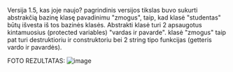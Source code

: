 Versija 1.5, kas joje naujo? pagrindinis versijos tikslas buvo sukurti abstrakčią bazinę klasę pavadinimu "zmogus", taip, kad klasė "studentas" būtų išvesta iš tos bazinės klasės. Abstrakti klasė turi 2 apsaugotus kintamuosius (protected variables) "vardas ir pavarde". klasė "zmogus" taip pat turi destruktioriu ir construktoriu bei 2 string tipo funkcijas (getteris vardo ir pavardės).

FOTO REZULTATAS:
![image](https://user-images.githubusercontent.com/113584681/207857174-53192d19-1958-4aa7-acce-3c9ea3607894.png)




